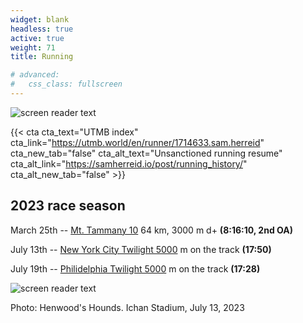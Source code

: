 ```yaml
---
widget: blank
headless: true
active: true
weight: 71
title: Running

# advanced:
#   css_class: fullscreen
---
```

![screen reader text](utmb.jpg "")


{{< cta cta_text="UTMB index" cta_link="https://utmb.world/en/runner/1714633.sam.herreid" cta_new_tab="false" cta_alt_text="Unsanctioned running resume" cta_alt_link="https://samherreid.io/post/running_history/" cta_alt_new_tab="false" >}}

## 2023 race season

March 25th -- [Mt. Tammany 10](https://ultrasignup.com/results_event.aspx?did=93925) 64 km, 3000 m d+ **(8:16:10, 2nd OA)** 

July 13th -- [New York City Twilight 5000](https://www.tracksmith.com/pages/twilight-5000) m on the track **(17:50)**

July 19th -- [Philidelphia Twilight 5000](https://www.tracksmith.com/pages/twilight-5000) m on the track **(17:28)**

![screen reader text](ichan2023.jpg "")

Photo: Henwood's Hounds. Ichan Stadium, July 13, 2023


